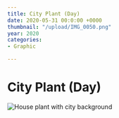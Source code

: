 ```yaml
---
title: City Plant (Day)
date: 2020-05-31 00:0:00 +0000
thumbnail: "/upload/IMG_0050.png"
year: 2020
categories:
- Graphic

---
```

# City Plant (Day)

![House plant with city background](/upload/IMG_0050.png)

